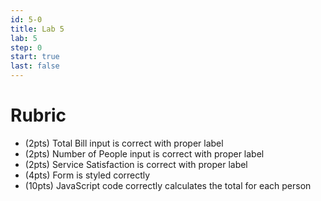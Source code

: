 ```yaml
---
id: 5-0
title: Lab 5
lab: 5
step: 0
start: true
last: false
---
```


# Rubric

- (2pts) Total Bill input is correct with proper label
- (2pts) Number of People input is correct with proper label
- (2pts) Service Satisfaction is correct with proper label
- (4pts) Form is styled correctly
- (10pts) JavaScript code correctly calculates the total for each person